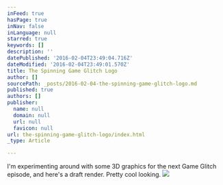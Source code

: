 ```yaml
---
inFeed: true
hasPage: true
inNav: false
inLanguage: null
starred: true
keywords: []
description: ''
datePublished: '2016-02-04T23:49:04.716Z'
dateModified: '2016-02-04T23:49:01.570Z'
title: The Spinning Game Glitch Logo
author: []
sourcePath: _posts/2016-02-04-the-spinning-game-glitch-logo.md
published: true
authors: []
publisher:
  name: null
  domain: null
  url: null
  favicon: null
url: the-spinning-game-glitch-logo/index.html
_type: Article

---
```

I'm experimenting around with some 3D graphics for the next Game Glitch episode, and here's a draft render. Pretty cool looking.
![](https://s3-us-west-2.amazonaws.com/the-grid-img/p/95cb78528d979bdb142dc70821624d24f4a959e6.gif)
